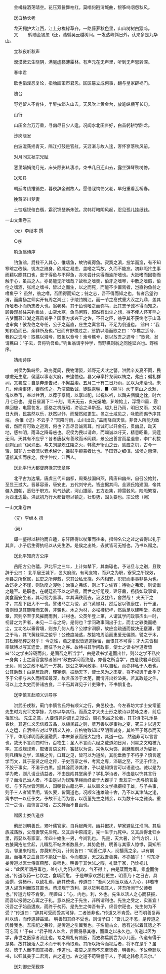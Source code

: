 <!-- { "loadSidebar": true } -->
　　金樽緑酒荡晴空。花压双鬟舞袖红。莫唱何戡渭城曲，银筝呜咽怨秋风。

　　送白杨长老

　　龙天拥护大江西，江上分襟緑草齐。一路藤萝秋色里，山山树树白猿啼。
　　又
　　鹤随金锡忽飞还，踏徧吴云越树间。一发逺峰斜日外，认来多是九华山。

　　立秋夜听秋声

　　漠漠微云生晓阴，满庭虚籁薄霜林。有声元在无声里，听到无声思转深。

　　春申君

　　歇也慆淫忍复论，指胎画策市君恩。区区簒立成何事，翻与皇家辟祸门。

　　隗台

　　野老留人不肯住，半醉扶笻入山去。天风吹上黄金台，放笔纵横写长句。

　　山行

　　山压金台万万重，寻幽尽日少人逢。况闻水北田庐好，白首躬耕学卧龙。

　　沙岗晓发

　　白波滉荡摇青天，隔江打鼔是官舡。天涯渐与故人逺，客怀寥落秋风前。

　　对月同文祯宗兄赋

　　窓里娟娟纳月光，床头顾影转凄凉。束书几日还山去，露坐弹琴秋树傍。

　　送知县

　　朝廷考绩推循吏，暮夜辞金谢故人。愿借冦恂怜父老，早归重看瓦桥春。

　　挽蒋济川梦妻

　　土蚀瑶钗催白鴈，霜沉锦瑟断朱弦。灵帏灯暗阴风起，忍见孤儿挂纸钱。

一山文集卷三

　　（元）李继本 撰

　　○序

　　钓鱼翁诗序

　　钓鱼翁，爵禄不入其心，惟嗜鱼，故钓辄得鱼。寂寞之濵，投竿而渔，有不知寒暄之改候，饥冻之廹身，欣戚之易虑，盖嗜之笃故，久而不能忘。初非阨扵生事而藉以餬其口也，至于得鱼与不得鱼，亦未尝计失得而渝所嗜也。大抵嗜而因物而触于心，虽古之人，亦曷能无所嗜哉？故秋之嗜奕，伯牙之嗜琴，中散之嗜鍜，伯伦之嗜酒，张旭之嗜书，皆以之而生，以之而死，而能不少置焉者，岂直钓鱼翁之嗜鱼乎？
虽然，翁之嗜，吾固得而知之；翁之志，吾不得而知之也。昔者吕望钓渭，而鹰扬之师实开有周之鸿业；子陵钓桐江，而一节之髙式重大汉之九鼎，盖其所嗜者小而所志者大也。翁老矣，其于鱼也嗜之而弥笃，此其志予诚不得而知之。顾尝观翁往来钓鱼处，山空水寒，鱼鸟闲暇，超然有出尘之想，得不使人怀非熊之吉梦而慕江湖之髙风者乎？国家方求兴王之佐，不召之臣，翁乎其不获终老于山泽也审矣！彼龙伯之夸任，公子之诞直，庄生之寓言耳，不足为翁道也。
翁曰：“我知钓鱼而已，余非所及也。”已而有野樵过之，翁酌以酒而歌之曰：“尔樵之适兮，我钓之逸兮！取樵以湘兮，取鱼以食兮！渔兮樵兮，足以放吾之迹兮！”歌竟，翁谓樵曰：“子去，吾将钓吾鱼。”钓鱼翁谓李仲学，而野樵则翁之同姓延兴也。野樵序。

　　祷雨诗序

　　刘侯为繁峙丞，政务寛简，民物清晏，郊野无犬吠之警。洪武辛亥夏不雨，民嗷嗷无生意，侯适以事诣大府，未遑恤也。县父母享扵龙祠以祷之，弗应；徧礼群祠，又弗应；自是奔走告祀，不懈益虔。五月二十有二日乃雨，民以为未洽也。未几，侯竣事还，衋然伤之。乃洁斋致诚，徒跣露髻，■〈奭斗〉水于南山之龙湫，侑以香币，奉以牲酒，以荐于羣祠，以享以祀，以祝以祈，以罄夫悃愊之忱，时六月七日也。
是日昼漏下二十刻，青天无云，炎光爥地，芗燎始上，浮霭四垂，霞飙回旋，电雷訇发，感格之机既昭，滂洽之泽斯至。越九日乃雨，明日又雨，又明日大雨，民翕然以乐，跃然以忭，而驩然如更生。邑之士咸见之，咏歌而谒予序其端。
余惟《记》不云乎？“天降时雨，山川出云。”盖雨降自天信，非吾人所能力致者，然而有可致之道焉，何也？吾尽吾诚焉耳。惟诚可以开金石，贯幽显，动天地，感神明，雨泽之降母惑也。况侯为民以请命，而竭诚以吁天，精意昭垂，洞逹无间，天其有不应乎？昔者唐叔有善政而禾同颖，景公出善言而星退舍，李广利拔剑刺山而飞泉涌出，与夫刘昆熄江陵之火，韩愈开衡山之云，感应之机，古今一辙，固非方士者流以竒术秘计，簧鼔乎颛蒙者比也。予田野之细氓，沭侯之惠深，谨摭其实而序之。侯字仲仪，江西人。

　　送北平行大都督府掾宗徳章序

　　北平古为边壤，唐虞三代曰幽都，周秦战国曰燕，隋唐曰幽州，自召公始封，至显王滋大。晋慕容垂，唐安史，五代刘守光，皆盗据其间。金源氏始建国，帝其疆入国朝，悉归于职方。风气劲武，河山雄丽，五方走集，蹄雷毂风，险阨繁冨，为西北边最。洪武初乃行大都督府以镇之，壮形势，固关要也。宗公徳（阙）


一山文集卷四

　　（元）李继本 撰

　　（阙）

　　邱一壑得以耕钓而自适，东阡陌得以杖策而往来，搢绅名公之过之者得以礼于其庐，小子后生得执经以从先生游。是侯之出处，去就皆可无憾也。乃书以赠之。

　　送北平知府方公序

　　岳阳方公伯禧，尹北平之三年，上计如辇下，其南辕也，予诘旦与之别，且致辞于公曰：
北平居王城下，邑大府综，有司庶物，而尹之为职，寮采之所视效，州县之所繋属，民吏之所仰戴，求其公私无挠，外内相安，职职而事事非易为也。故饬身之不谨，则轨度之寖弛；治事之弗炼，则上下之偷容；待物之弗宏，则谤讟之踵至。是职也，在朝廷虽不以之轻授，而世之纡组绶，建牙纛，扬扬如政事堂，美食而安坐者，其可视为易事。幸其满秩而去，汲汲犹传，舍然哉！
夫天下之才，其髙下细大不一也。譬诸马之为骏，必飞黄緑耳，然后足以骤康庄，行千里，否则恒见其豗隤而玄黄，非骏也。木之为材，必松楩杞梓，然后足以建明堂，构緫章，否则卒至于风摧而雨剥，非材也。公英年登上第，人谓其学问政事杰出一时，视昔之为尹者，未见一二与之埒。是何也？学问政事同出于士，而士之轶类而絶尘，立功名以垂霄壤，则亦几何人哉？公襟宇洞廓，故应变疏通而裁决无壅滞，譬之于马，其飞黄緑耳之骏乎！公徳度凝逺，故接物周洽而惠爱无偏颇，譬之于木，其松楩杞梓之材乎！
今之徃，燕之耄倪皆遮道挽留，而恨其不可得；才大夫皆相率赋诗以写其遗爱，而征予为之序。故特书其学问政事，使士之读书学道者皆曰“公之学由淬砺而出，是固吾之所当学”，由是读书学道而出仕，则公之学不私扵一身矣；士之居官食禄者皆曰“政由学问而致是，亦吾之所当学”，由是致君泽民而无负，则公之政不私扵一方矣。是公之学问政事，非以自私，而亦非私于人者也。公其勉哉！由是居政府，理宪纲，振励天下，使士风为之丕变，将不权舆于此乎？予于公相与未久而相知最深，故言虽渉于太芜，而情非出扵溢美。若其政迹之伟，可以上之太史而侪诸古良。二千石其详见于计吏簿中，不书惧复也。

　　送李慎言赴顺义训导序

　　洪武壬戌秋，蓟门李慎言氏将有顺义之行，典邑校也。今左春坊大学士安常董先生时为宛平文学掾，为序以华其行。而燕之才大夫士形之歌诗以赞咏之者，前后相属也。
先生之意，大要谓尧舜周孔之授受，周程朱吕之论著，其书诗书礼乐易春秋，其道仁义忠信叙五品，以植民彛之则，萃万善以尽事物之变，究三才以通天人之运，自洒埽应对以至精义入神，自格物致知以至明善诚身，其终至于笃恭而天下平，体用详明而表里融贯，本末兼该而细大包络，其道一也。
然道非可以言言也，故天不言而四时行，百物生；圣人不言而六经之载道如日月，列星之文昭被九宇。其或规规焉，取诸言语文辞，簧鼔以为说，采色以为饰，刮磨雕刻以为姿状，则凡糟粕之学，滥觞之传，口耳之见，皆可以为道矣，其能垂教于不朽乎？慎言邃学而文，其于圣贤之经之传，子史百家之书，考索之専，淬砺之至，不泥于传注，不胶于事实，不淆于白黒，据其涂而渉其津，予以是知慎言可以语道也。诚以是为学为教，则凡请业请益者，不由是闯其堂奥乎？学礼学诗者，不由是以饰其言行乎？而治己治人者，不由是以为规矩凖绳而终至于大器乎？
吾友宗一氏与慎言最稔，与予先世皆河南人，国朝皆占籍北平，兹以顺义文学掾摄校于雄，与予共事，则予三人者皆里闬，皆久要，皆同道也。况顺义违雄踰十舎，乃不以其津陆之逺，寓书宗一以征予文，予故不让而为言，以窃董先生之緖余，以为数十年之雅谈。重宗一之请，嘉慎言之嗜，古文辞而不自画也。

　　赠医士娄传道序

　　蓟邱刘明善氏，累叶儒官家。自兵起两河，幽并俶扰，挈家避乱江淮间。其后族戚荡散，父母妻孥先后死。又其后中原甫定，完一生于九死中。又其后得北归乡里，再娶以有家室，年四十始生一男，今尚乳也。
先是，天大暑，沴气方炽，儿右腋间疮忽坌起，儿瞶乱不帖席者数晨夕，其势危甚。明善与其家人惊悸，莫知所为。邻里来相视，亦莫知所为，计则皆曰：“明善仁厚人，阅播荡之余，以有嗣胤，而祖考之血食其不絶犹一髪。今而若是，天之戕吾善类，不亦酷乎！”
时东浙娄传道以医士侍直燕邸，良师也。明善于其休沭之暇，礼延于家，乃诊视儿曰：“此医所谓丹毒也，盖小儿为阳火乱攻，气不得上，由是蒸而为毒，乘虚而傍出。”传道取药一匕饮之，食顷而愈。
于是举家欢然若更生，明善乃卜之日吉，具酒馔，赍楮币，以致礼焉，酬其徳也。传道曰：“吾闻父师医以活人为心，非若市道人觇货利而取其直也。苟规规于货利，是以货利视其人，非吾所闻于父师者也。”传道力辞不肯受。
明善曰：“心，内也。利，外也。先生以活人之心而获报，而吾以报徳之心寓之于礼，意以报之于先生，非所谓利也。先生之受之，实甚宜！况吾之子始虽遘疾，而终于勿药，是先生之俾吾有子，绵吾宗祀也，先生何为不受？”传道曰：“辞其可受而受其可辞，二者皆非也。”传道又不肯受。已而明善复再拜以请，而传道辞益坚。
明善知其终不受也，则谓予曰：“吾儿之不恙，是传道之肉骨我也。吾宗祀之弗殄，是传道之引翼我也。子名能古文，愿有述以着其徳之不可忘焉！”予曰：“君子赠人以言，言固将暴其徳，而垂之以永久也。传道以医为学，非世之医家者流比也。考之周礼有疡医，而史称扁鹊尝为小儿医，传道有得于是矣，故其操活人之术而于利不苟取焉。其所以扬今而视后者，将不在是乎？虽然，徳于人而不图其报者，传道也。报莫之施而不忘至徳者，明善也。予故牵聫以书，以归其美于二君焉，古之道也。古之道不苟毁誉于人，予闻之韩愈氏云尔。”

　　送刘御史荣觐序

